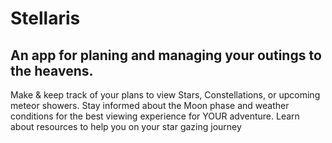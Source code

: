# Stellaris

## An app for planing and managing your outings to the heavens.

Make & keep track of your plans to view Stars, Constellations, or upcoming meteor showers.
Stay informed about the Moon phase and weather conditions for the best viewing experience for YOUR adventure.
Learn about resources to help you on your star gazing journey
